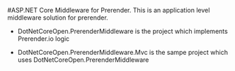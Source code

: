 #ASP.NET Core Middleware for Prerender. 
This is an application level middleware solution for prerender.


* DotNetCoreOpen.PrerenderMiddleware is the project which implements Prerender.io logic

* DotNetCoreOpen.PrerenderMiddleware.Mvc is the sampe project which uses DotNetCoreOpen.PrerenderMiddleware
